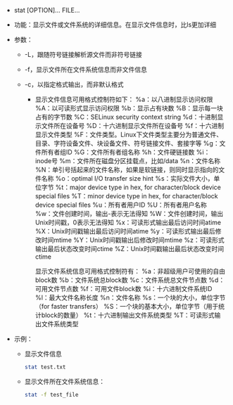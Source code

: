 - stat [OPTION]... FILE...

- 功能：显示文件或文件系统的详细信息。在显示文件信息时，比ls更加详细

- 参数：

  - -L，跟随符号链接解析源文件而非符号链接

  - -f，显示文件所在文件系统信息而非文件信息

  - -c，以指定格式输出，而非默认格式

    - 显示文件信息可用格式控制符如下：
       %a：以八进制显示访问权限
       %A：以可读形式显示访问权限
       %b：显示占有块数
       %B：显示每一块占有的字节数
       %C：SELinux security context string
       %d：十进制显示文件所在设备号
       %D：十六进制显示文件所在设备号
       %f：十六进制显示文件类型
       %F：文件类型。Linux下文件类型主要分为普通文件、目录、字符设备文件、块设备文件、符号链接文件、套接字等
       %g：文件所有者组ID
       %G：文件所有者组名称
       %h：文件硬链接数
       %i：inode号
       %m：文件所在磁盘分区挂载点，比如/data
       %n：文件名称
       %N：单引号括起来的文件名称，如果是软链接，则同时显示指向的文件名称
       %o：optimal I/O transfer size hint
       %s：实际文件大小，单位字节
       %t：major device type in hex, for character/block device special files
       %T：minor device type in hex, for character/block device special files
       %u：所有者用户ID
       %U：所有者用户名称
       %w：文件创建时间，输出-表示无法得知
       %W：文件创建时间，输出Unix时间戳，0表示无法得知
       %x：可读形式输出最后访问时间atime
       %X：Unix时间戳输出最后访问时间atime
       %y：可读形式输出最后修改时间mtime
       %Y：Unix时间戳输出后修改时间mtime
       %z：可读形式输出最后状态改变时间ctime
       %Z：Unix时间戳输出最后状态改变时间ctime

       显示文件系统信息可用格式控制符有：
       %a：非超级用户可使用的自由block数
       %b：文件系统总block数
       %c：文件系统总文件节点数
       %d：可用文件节点数
       %f：可用文件block数
       %i：十六进制文件系统ID
       %l：最大文件名称长度
       %n：文件名称
       %s：一个块的大小，单位字节（for faster transfers）
       %S：一个块的基本大小，单位字节（用于统计block的数量）
       %t：十六进制输出文件系统类型
       %T：可读形式输出文件系统类型

- 示例：

  - 显示文件信息

    ```bash
    stat test.txt
    ```

  - 显示文件所在文件系统信息：

    ```bash
    stat -f test_file
    ```

    